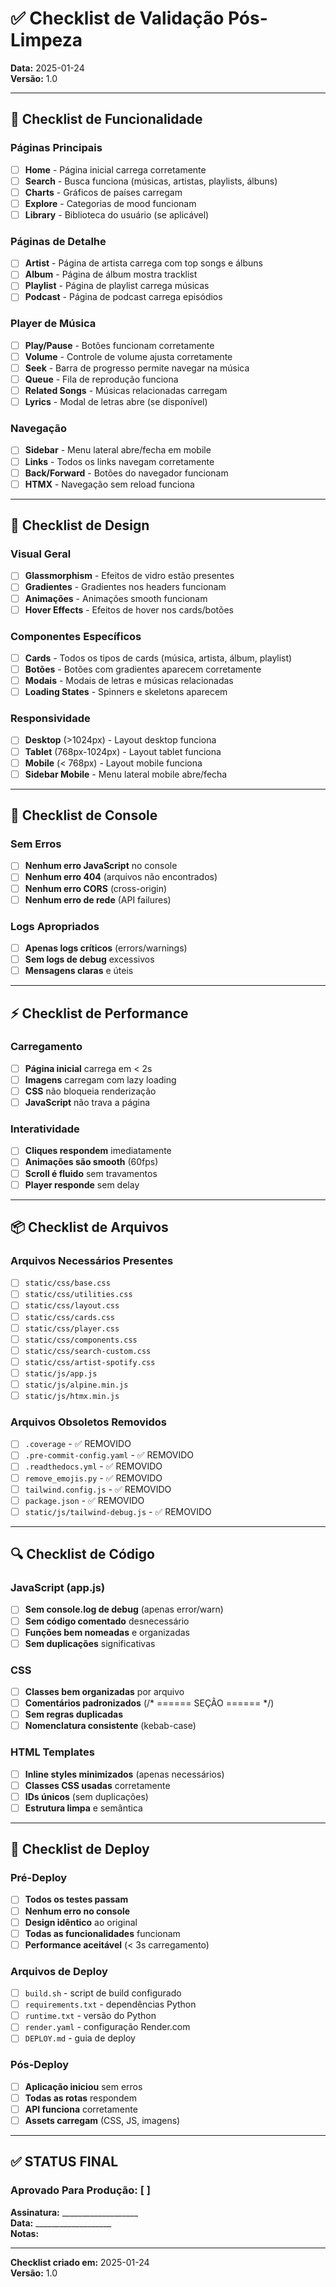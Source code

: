 # ✅ Checklist de Validação Pós-Limpeza

**Data:** 2025-01-24  
**Versão:** 1.0

---

## 🎯 Checklist de Funcionalidade

### Páginas Principais
- [ ] **Home** - Página inicial carrega corretamente
- [ ] **Search** - Busca funciona (músicas, artistas, playlists, álbuns)
- [ ] **Charts** - Gráficos de países carregam
- [ ] **Explore** - Categorias de mood funcionam
- [ ] **Library** - Biblioteca do usuário (se aplicável)

### Páginas de Detalhe
- [ ] **Artist** - Página de artista carrega com top songs e álbuns
- [ ] **Album** - Página de álbum mostra tracklist
- [ ] **Playlist** - Página de playlist carrega músicas
- [ ] **Podcast** - Página de podcast carrega episódios

### Player de Música
- [ ] **Play/Pause** - Botões funcionam corretamente
- [ ] **Volume** - Controle de volume ajusta corretamente
- [ ] **Seek** - Barra de progresso permite navegar na música
- [ ] **Queue** - Fila de reprodução funciona
- [ ] **Related Songs** - Músicas relacionadas carregam
- [ ] **Lyrics** - Modal de letras abre (se disponível)

### Navegação
- [ ] **Sidebar** - Menu lateral abre/fecha em mobile
- [ ] **Links** - Todos os links navegam corretamente
- [ ] **Back/Forward** - Botões do navegador funcionam
- [ ] **HTMX** - Navegação sem reload funciona

---

## 🎨 Checklist de Design

### Visual Geral
- [ ] **Glassmorphism** - Efeitos de vidro estão presentes
- [ ] **Gradientes** - Gradientes nos headers funcionam
- [ ] **Animações** - Animações smooth funcionam
- [ ] **Hover Effects** - Efeitos de hover nos cards/botões

### Componentes Específicos
- [ ] **Cards** - Todos os tipos de cards (música, artista, álbum, playlist)
- [ ] **Botões** - Botões com gradientes aparecem corretamente
- [ ] **Modais** - Modais de letras e músicas relacionadas
- [ ] **Loading States** - Spinners e skeletons aparecem

### Responsividade
- [ ] **Desktop** (>1024px) - Layout desktop funciona
- [ ] **Tablet** (768px-1024px) - Layout tablet funciona
- [ ] **Mobile** (< 768px) - Layout mobile funciona
- [ ] **Sidebar Mobile** - Menu lateral mobile abre/fecha

---

## 🐛 Checklist de Console

### Sem Erros
- [ ] **Nenhum erro JavaScript** no console
- [ ] **Nenhum erro 404** (arquivos não encontrados)
- [ ] **Nenhum erro CORS** (cross-origin)
- [ ] **Nenhum erro de rede** (API failures)

### Logs Apropriados
- [ ] **Apenas logs críticos** (errors/warnings)
- [ ] **Sem logs de debug** excessivos
- [ ] **Mensagens claras** e úteis

---

## ⚡ Checklist de Performance

### Carregamento
- [ ] **Página inicial** carrega em < 2s
- [ ] **Imagens** carregam com lazy loading
- [ ] **CSS** não bloqueia renderização
- [ ] **JavaScript** não trava a página

### Interatividade
- [ ] **Cliques respondem** imediatamente
- [ ] **Animações são smooth** (60fps)
- [ ] **Scroll é fluido** sem travamentos
- [ ] **Player responde** sem delay

---

## 📦 Checklist de Arquivos

### Arquivos Necessários Presentes
- [ ] `static/css/base.css`
- [ ] `static/css/utilities.css`
- [ ] `static/css/layout.css`
- [ ] `static/css/cards.css`
- [ ] `static/css/player.css`
- [ ] `static/css/components.css`
- [ ] `static/css/search-custom.css`
- [ ] `static/css/artist-spotify.css`
- [ ] `static/js/app.js`
- [ ] `static/js/alpine.min.js`
- [ ] `static/js/htmx.min.js`

### Arquivos Obsoletos Removidos
- [ ] `.coverage` - ✅ REMOVIDO
- [ ] `.pre-commit-config.yaml` - ✅ REMOVIDO
- [ ] `.readthedocs.yml` - ✅ REMOVIDO
- [ ] `remove_emojis.py` - ✅ REMOVIDO
- [ ] `tailwind.config.js` - ✅ REMOVIDO
- [ ] `package.json` - ✅ REMOVIDO
- [ ] `static/js/tailwind-debug.js` - ✅ REMOVIDO

---

## 🔍 Checklist de Código

### JavaScript (app.js)
- [ ] **Sem console.log de debug** (apenas error/warn)
- [ ] **Sem código comentado** desnecessário
- [ ] **Funções bem nomeadas** e organizadas
- [ ] **Sem duplicações** significativas

### CSS
- [ ] **Classes bem organizadas** por arquivo
- [ ] **Comentários padronizados** (/* ====== SEÇÃO ====== */)
- [ ] **Sem regras duplicadas**
- [ ] **Nomenclatura consistente** (kebab-case)

### HTML Templates
- [ ] **Inline styles minimizados** (apenas necessários)
- [ ] **Classes CSS usadas** corretamente
- [ ] **IDs únicos** (sem duplicações)
- [ ] **Estrutura limpa** e semântica

---

## 🚀 Checklist de Deploy

### Pré-Deploy
- [ ] **Todos os testes passam**
- [ ] **Nenhum erro no console**
- [ ] **Design idêntico** ao original
- [ ] **Todas as funcionalidades** funcionam
- [ ] **Performance aceitável** (< 3s carregamento)

### Arquivos de Deploy
- [ ] `build.sh` - script de build configurado
- [ ] `requirements.txt` - dependências Python
- [ ] `runtime.txt` - versão do Python
- [ ] `render.yaml` - configuração Render.com
- [ ] `DEPLOY.md` - guia de deploy

### Pós-Deploy
- [ ] **Aplicação iniciou** sem erros
- [ ] **Todas as rotas** respondem
- [ ] **API funciona** corretamente
- [ ] **Assets carregam** (CSS, JS, imagens)

---

## ✅ STATUS FINAL

### Aprovado Para Produção: [ ]

**Assinatura:** ___________________  
**Data:** ___________________  
**Notas:**

---

**Checklist criado em:** 2025-01-24  
**Versão:** 1.0

